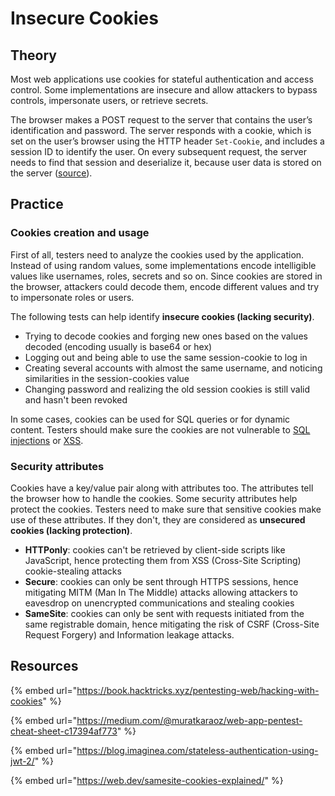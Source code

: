 # Insecure Cookies

## Theory

Most web applications use cookies for stateful authentication and access control. Some implementations are insecure and allow attackers to bypass controls, impersonate users, or retrieve secrets.

The browser makes a POST request to the server that contains the user’s identification and password. The server responds with a cookie, which is set on the user’s browser using the HTTP header `Set-Cookie`, and includes a session ID to identify the user. On every subsequent request, the server needs to find that session and deserialize it, because user data is stored on the server ([source](https://blog.imaginea.com/stateless-authentication-using-jwt-2/)).

## Practice

### Cookies creation and usage

First of all, testers need to analyze the cookies used by the application. Instead of using random values, some implementations encode intelligible values like usernames, roles, secrets and so on. Since cookies are stored in the browser, attackers could decode them, encode different values and try to impersonate roles or users.

The following tests can help identify **insecure cookies (lacking security)**.

* Trying to decode cookies and forging new ones based on the values decoded (encoding usually is base64 or hex)
* Logging out and being able to use the same session-cookie to log in
* Creating several accounts with almost the same username, and noticing similarities in the session-cookies value
* Changing password and realizing the old session cookies is still valid and hasn't been revoked

In some cases, cookies can be used for SQL queries or for dynamic content. Testers should make sure the cookies are not vulnerable to [SQL injections](sqli.md) or [XSS](xss.md).

### Security attributes

Cookies have a key/value pair along with attributes too. The attributes tell the browser how to handle the cookies. Some security attributes help protect the cookies. Testers need to make sure that sensitive cookies make use of these attributes. If they don't, they are considered as **unsecured cookies (lacking protection)**.

* **HTTPonly**: cookies can't be retrieved by client-side scripts like JavaScript, hence protecting them from XSS (Cross-Site Scripting) cookie-stealing attacks
* **Secure**: cookies can only be sent through HTTPS sessions, hence mitigating MITM (Man In The Middle) attacks allowing attackers to eavesdrop on unencrypted communications and stealing cookies
* **SameSite**: cookies can only be sent with requests initiated from the same registrable domain, hence mitigating the risk of CSRF (Cross-Site Request Forgery) and Information leakage attacks.

## Resources

{% embed url="https://book.hacktricks.xyz/pentesting-web/hacking-with-cookies" %}

{% embed url="https://medium.com/@muratkaraoz/web-app-pentest-cheat-sheet-c17394af773" %}

{% embed url="https://blog.imaginea.com/stateless-authentication-using-jwt-2/" %}

{% embed url="https://web.dev/samesite-cookies-explained/" %}
